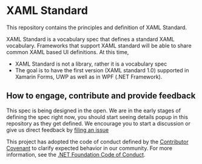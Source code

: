 # XAML Standard

This repository contains the principles and definition of XAML Standard.

XAML Standard is a vocabulary spec that defines a standard XAML vocabulary. Frameworks that support XAML standard will be able to share common XAML based UI definitions. At this time, 
- XAML Standard is not a library, rather it is a vocabulary spec
- The goal is to have the first version (XAML standard 1.0) supported in Xamarin Forms, UWP as well as in WPF (.NET Framework).

## How to engage, contribute and provide feedback

This spec is being designed in the open. We are in the early stages of defining the spec right now, you should start seeing details popup in this repository as they get defined. We encourage you to start a discussion or give us direct feedback by [filing an issue](https://github.com/Microsoft/xaml-standard/issues) 

This project has adopted the code of conduct defined by the [Contributor Covenant](http://contributor-covenant.org/) to clarify expected behavior in our community. For more information, see the [.NET Foundation Code of Conduct](http://www.dotnetfoundation.org/code-of-conduct).


